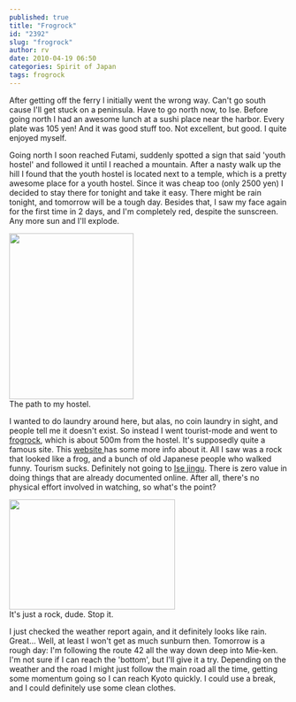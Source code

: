 ```yaml
---
published: true
title: "Frogrock"
id: "2392"
slug: "frogrock"
author: rv
date: 2010-04-19 06:50
categories: Spirit of Japan
tags: frogrock
---
```

After getting off the ferry I initially went the wrong way. Can't go south cause I'll get stuck on a peninsula. Have to go north now, to Ise. Before going north I had an awesome lunch at a sushi place near the harbor. Every plate was 105 yen! And it was good stuff too. Not excellent, but good. I quite enjoyed myself.

Going north I soon reached Futami, suddenly spotted a sign that said 'youth hostel' and followed it until I reached a mountain. After a nasty walk up the hill I found that the youth hostel is located next to a temple, which is a pretty awesome place for a youth hostel. Since it was cheap too (only 2500 yen) I decided to stay there for tonight and take it easy. There might be rain tonight, and tomorrow will be a tough day. Besides that, I saw my face again for the first time in 2 days, and I'm completely red, despite the sunscreen. Any more sun and I'll explode.

<div class="caption">
<a href="https://s3.amazonaws.com/cfwblog/uploads/2010/04/img_1912.jpg"><img class="size-medium wp-image-2394" title="IMG_1912" src="https://s3.amazonaws.com/cfwblog/uploads/2010/04/img_1912.jpg?w=225" alt="" width="225" height="300" /></a>
<div class="caption-text">The path to my hostel. </div>
</div>

I wanted to do laundry around here, but alas, no coin laundry in sight, and people tell me it doesn't exist. So instead I went tourist-mode and went to <a href="https://en.wikipedia.org/wiki/Meoto_Iwa" target="_blank">frogrock</a>, which is about 500m from the hostel. It's supposedly quite a famous site. This <a href="http://www.seekjapan.jp/article-1/917/A+Day+Tripper's+Guide+to+Ise+and+Toba" target="_blank">website </a>has some more info about it. All I saw was a rock that looked like a frog, and a bunch of old Japanese people who walked funny. Tourism sucks. Definitely not going to <a href="https://en.wikipedia.org/wiki/Ise_Grand_Shrine" target="_blank">Ise jingu</a>. There is zero value in doing things that are already documented online. After all, there's no physical effort involved in watching, so what's the point?

<div class="caption">
<a href="https://s3.amazonaws.com/cfwblog/uploads/2010/04/img_9152.jpg"><img class="size-medium wp-image-2393" title="IMG_9152" src="https://s3.amazonaws.com/cfwblog/uploads/2010/04/img_9152.jpg?w=300" alt="" width="300" height="199" /></a>
<div class="caption-text">It&#39;s just a rock, dude. Stop it.</div>
</div>

I just checked the weather report again, and it definitely looks like rain. Great... Well, at least I won't get as much sunburn then. Tomorrow is a rough day: I'm following the route 42 all the way down deep into Mie-ken. I'm not sure if I can reach the 'bottom', but I'll give it a try. Depending on the weather and the road I might just follow the main road all the time, getting some momentum going so I can reach Kyoto quickly. I could use a break, and I could definitely use some clean clothes.